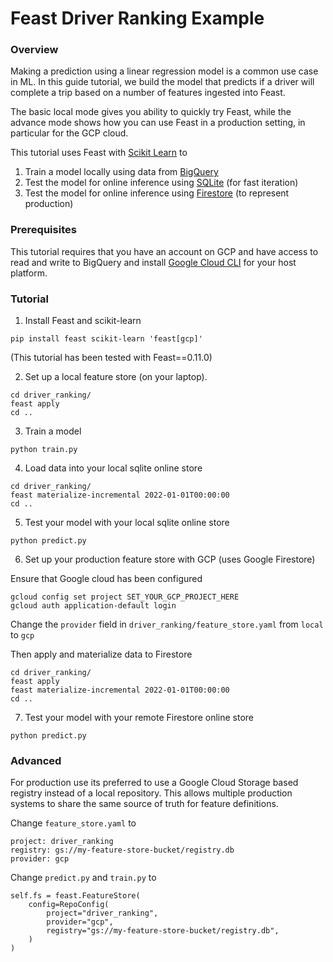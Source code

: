 # Feast Driver Ranking Example

### Overview

Making a prediction using a linear regression model is a common use case in ML. In this guide tutorial, we build the model that predicts if a driver will complete a trip based on a number of features ingested into Feast.

The basic local mode gives you ability to quickly try Feast, while the advance mode shows how you can use Feast in a production setting, in particular for the GCP cloud. 

This tutorial uses Feast with [Scikit Learn](https://scikit-learn.org/stable/) to
1. Train a model locally using data from [BigQuery](https://cloud.google.com/bigquery/)
2. Test the model for online inference using [SQLite](https://www.sqlite.org/index.html) (for fast iteration)
3. Test the model for online inference using [Firestore](https://firebase.google.com/products/firestore) (to represent production)


### Prerequisites 
This tutorial requires that you have an account on GCP and have access to read and write to BigQuery and install [Google Cloud CLI](https://cloud.google.com/sdk/gcloud) for your host platform.

### Tutorial

1. Install Feast and scikit-learn
```
pip install feast scikit-learn 'feast[gcp]'
```

(This tutorial has been tested with Feast==0.11.0)

2. Set up a local feature store (on your laptop).
```
cd driver_ranking/
feast apply
cd ..
```

3. Train a model
```
python train.py
```

4. Load data into your local sqlite online store
```
cd driver_ranking/
feast materialize-incremental 2022-01-01T00:00:00
cd ..
```


5. Test your model with your local sqlite online store

```
python predict.py
```

6. Set up your production feature store with GCP (uses Google Firestore)

Ensure that Google cloud has been configured
```
gcloud config set project SET_YOUR_GCP_PROJECT_HERE
gcloud auth application-default login
```

Change the `provider` field in  `driver_ranking/feature_store.yaml` from `local` to `gcp`

Then apply and materialize data to Firestore
```
cd driver_ranking/
feast apply
feast materialize-incremental 2022-01-01T00:00:00
cd ..
```

7.  Test your model with your remote Firestore online store

```
python predict.py
```

### Advanced

For production use its preferred to use a Google Cloud Storage based registry instead of a local repository. This allows 
multiple production systems to share the same source of truth for feature definitions.

Change `feature_store.yaml` to
```
project: driver_ranking
registry: gs://my-feature-store-bucket/registry.db
provider: gcp
```

Change `predict.py` and `train.py` to
```
self.fs = feast.FeatureStore(
    config=RepoConfig(
        project="driver_ranking",
        provider="gcp",
        registry="gs://my-feature-store-bucket/registry.db",
    )
)
```